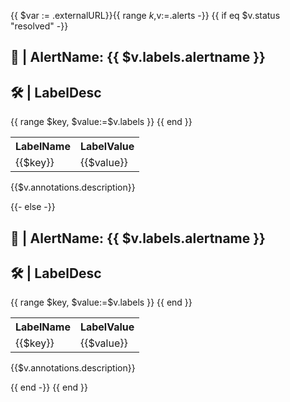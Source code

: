 {{ $var := .externalURL}}{{ range $k,$v:=.alerts -}}
{{ if eq $v.status "resolved" -}}
<html>
<head>
    <title>Kubernetes Recovery Notification</title>
</head>
<body>
    <h2> 📢 | AlertName: {{ $v.labels.alertname }} </h2>
    <h2> 🛠️ | LabelDesc </h2>
    <table>
        <tr>
            <th> LabelName </th>
            <th> LabelValue</th>
        </tr>
        {{ range $key, $value:=$v.labels }}
        <tr>
            <td> {{$key}} </td>
            <td> {{$value}} </td>
        </tr>
        {{ end }}
    </table>
    <p color="#02b340"> {{$v.annotations.description}} </p>
</body>
</html>

{{- else -}}
<html>
<head>
    <title>Kubernetes Alert Notification</title>
</head>
<body>
    <h2> 📢 | AlertName: {{ $v.labels.alertname }} </h2>
    <h2> 🛠️ | LabelDesc </h2>
    <table>
        <tr>
            <th> LabelName </th>
            <th> LabelValue</th>
        </tr>
        {{ range $key, $value:=$v.labels }}
        <tr>
            <td> {{$key}} </td>
            <td> {{$value}} </td>
        </tr>
        {{ end }}
    </table>
    <p color="#E6A23C"> {{$v.annotations.description}} </p>
</body>
</html>
{{ end -}}
{{ end }}